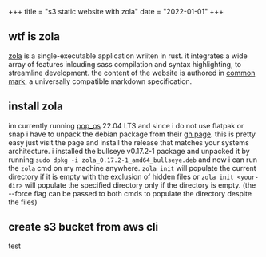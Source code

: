 +++
title = "s3 static website with zola"
date = "2022-01-01"
+++

## wtf is zola

[zola](https://www.getzola.org/) is a single-executable application wriiten in rust. it integrates a wide array of features inlcuding sass compilation and syntax highlighting, to streamline development. the content of the website is authored in [common mark](https://commonmark.org/), a universally compatible markdown specification. 

## install zola 
im currently running [pop_os](https://pop.system76.com/) 22.04 LTS and since i do not use flatpak or snap i have to unpack the debian package from their [gh page](https://github.com/barnumbirr/zola-debian). this is pretty easy just visit the page and install the release that matches your systems architecture. i installed the bullseye v0.17.2-1 package and unpacked it by running `sudo dpkg -i zola_0.17.2-1_amd64_bullseye.deb` and now i can run the `zola` cmd on my machine anywhere. `zola init` will populate the current directory if it is empty with the exclusion of hidden files or `zola init <your-dir>` will populate the specified directory only if the directory is empty. (the --force flag can be passed to both cmds to populate the directory despite the files)

## create s3 bucket from aws cli 
test

<!-- if you copy from zola site it is missing a comma and will flag a syntax error 
 - add s3 mb cmds also include website endpoint 
 - add custom iam role permissions in code block
 - duckdns docker compose  
 - add new user specific for the iam role and gh-actions allows for website access of the bucket
 - setup actions secrets in github with new cli user -->







